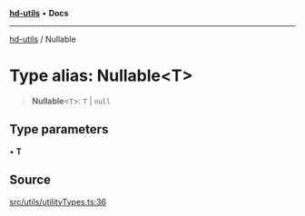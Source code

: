 [**hd-utils**](../README.md) • **Docs**

***

[hd-utils](../globals.md) / Nullable

# Type alias: Nullable\<T\>

> **Nullable**\<`T`\>: `T` \| `null`

## Type parameters

• **T**

## Source

[src/utils/utilityTypes.ts:36](https://github.com/AhmadHddad/h-utils/blob/b1dfa95e218c9605f39fc234662ef50e62fadcb8/src/utils/utilityTypes.ts#L36)
